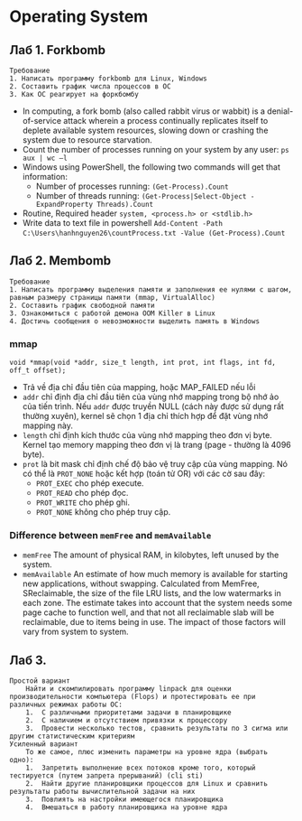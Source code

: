 # Operating System
## Лаб 1. Forkbomb
    Требование
    1. Написать программу forkbomb для Linux, Windows
    2. Составить график числа процессов в ОС
    3. Как ОС реагирует на форкбомбу

-	In computing, a fork bomb (also called rabbit virus or wabbit) is a denial-of-service attack wherein a process continually replicates itself to deplete available system resources, slowing down or crashing the system due to resource starvation.
-	 Count the number of processes running on your system by any user:
   `ps aux | wc –l` 
-	Windows using PowerShell, the following two commands will get that information:
    + Number of processes running: `(Get-Process).Count` 
    + Number of threads running: `(Get-Process|Select-Object -ExpandProperty Threads).Count`
-	Routine, Required header
  `system, <process.h> or <stdlib.h>`
-	Write data to text file in powershell `Add-Content -Path `
  `C:\Users\hanhnguyen26\countProcess.txt -Value (Get-Process).Count`
## Лаб 2. Membomb
    Требование
    1. Написать программу выделения памяти и заполнения ее нулями с шагом, равным размеру страницы памяти (mmap, VirtualAlloc)
    2. Составить график свободной памяти
    3. Ознакомиться с работой демона OOM Killer в Linux
    4. Достичь сообщения о невозможности выделить память в Windows
### mmap
    void *mmap(void *addr, size_t length, int prot, int flags, int fd, off_t offset);
- Trả về địa chỉ đầu tiên của mapping, hoặc MAP_FAILED nếu lỗi
- `addr` chỉ định địa chỉ đầu tiên của vùng nhớ mapping trong bộ nhớ ảo của tiến trình. Nếu `addr` được truyền NULL (cách này được sử dụng rất thường xuyên), kernel sẽ chọn 1 địa chỉ thích hợp để đặt vùng nhớ mapping này.
- `length` chỉ định kích thước của vùng nhớ mapping theo đơn vị byte. Kernel tạo memory mapping theo đơn vị là trang (page - thường là 4096 byte).
- `prot` là bit mask chỉ định chế độ bảo vệ truy cập của vùng mapping. Nó có thể là `PROT_NONE` hoặc kết hợp (toán tử OR) với các cờ sau đây:
    + `PROT_EXEC` cho phép execute.
    + `PROT_READ`  cho phép đọc.
    + `PROT_WRITE` cho phép ghi.
    + `PROT_NONE` không cho phép truy cập.
### Difference between `memFree` and `memAvailable`
   + `memFree` The amount of physical RAM, in kilobytes, left unused by the system.
   + `memAvailable` An estimate of how much memory is available for starting new applications, without swapping. Calculated from MemFree, SReclaimable, the size of the file LRU lists, and the low watermarks in each zone. The estimate takes into account that the system needs some page cache to function well, and that not all reclaimable slab will be reclaimable, due to items being in use. The impact of those factors will vary from system to system.

## Лаб 3.
    Простой вариант
        Найти и скомпилировать программу linpack для оценки производительности компьютера (Flops) и протестировать ее при различных режимах работы ОС:
        1.	С различными приоритетами задачи в планировщике
        2.	С наличием и отсутствием привязки к процессору
        3.	Провести несколько тестов, сравнить результаты по 3 сигма или другим статистическим критериям
    Усиленный вариант
        То же самое, плюс изменить параметры на уровне ядра (выбрать одно): 
        1.	Запретить выполнение всех потоков кроме того, который тестируется (путем запрета прерываний) (cli sti)
        2.	Найти другие планировщики процессов для Linux и сравнить результаты работы вычислительной задачи на них
        3.	Повлиять на настройки имеющегося планировщика
        4.	Вмешаться в работу планировщика на уровне ядра

